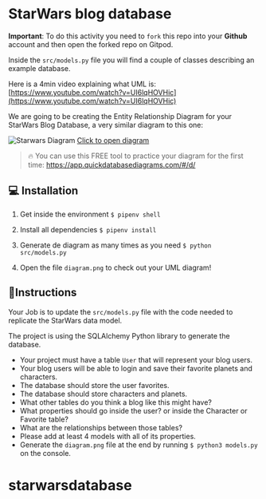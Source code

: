 # StarWars blog database

**Important**: To do this activity you need to `fork` this repo into your **Github** account and then open the forked repo on Gitpod.

Inside the `src/models.py` file you will find a couple of classes describing an example database.

Here is a 4min video explaining what UML is: [https://www.youtube.com/watch?v=UI6lqHOVHic](https://www.youtube.com/watch?v=UI6lqHOVHic)

We are going to be creating the Entity Relationship Diagram for your StarWars Blog Database, a very similar diagram to this one:

![Starwars Diagram](https://github.com/breatheco-de/exercise-starwars-data-modeling/blob/master/assets/example.png?raw=true)
[Click to open diagram](https://app.quickdatabasediagrams.com/#/d/LxNXQZ)

> 🔥 You can use this FREE tool to practice your diagram for the first time: https://app.quickdatabasediagrams.com/#/d/

## 💻 Installation

1. Get inside the environment `$ pipenv shell`

2. Install all dependencies `$ pipenv install`

3. Generate de diagram as many times as you need `$ python src/models.py`

4. Open the file `diagram.png` to check out your UML diagram!


## 📝Instructions

Your Job is to update the `src/models.py` file with the code needed to replicate the StarWars data model.

The project is using the SQLAlchemy Python library to generate the database.

- Your project must have a table `User` that will represent your blog users.
- Your blog users will be able to login and save their favorite planets and characters.
- The database should store the user favorites.
- The database should store characters and planets.
- What other tables do you think a blog like this might have?
- What properties should go inside the user? or inside the Character or Favorite table?
- What are the relationships between those tables?
- Please add at least 4 models with all of its properties.
- Generate the `diagram.png` file at the end by running `$ python3 models.py` on the console.


# starwarsdatabase
